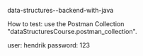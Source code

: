 data-structures--backend-with-java

How to test: use the Postman Collection "dataStructuresCourse.postman_collection".

user: hendrik
password: 123
